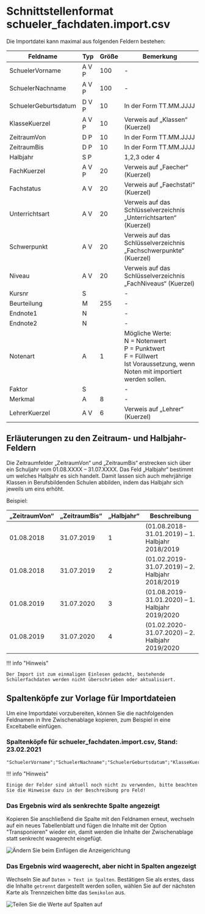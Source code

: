 # Schnittstellenformat schueler_fachdaten.import.csv

Die Importdatei kann maximal aus folgenden Feldern bestehen:

Feldname |Typ |Größe |Bemerkung
--|--|--|--
SchuelerVorname| A V P |100|-
SchuelerNachname| A V P |100|-
SchuelerGeburtsdatum| D V P |10| In der Form TT.MM.JJJJ
KlasseKuerzel| A V P |10 |Verweis auf „Klassen“ (Kuerzel)
ZeitraumVon |D P| 10 |In der Form TT.MM.JJJJ
ZeitraumBis |D P |10 |In der Form TT.MM.JJJJ
Halbjahr |S P||  1,2,3 oder 4
FachKuerzel |A V P |20| Verweis auf „Faecher“ (Kuerzel)
Fachstatus |A V |20| Verweis auf „Faechstati“ (Kuerzel)
Unterrichtsart|A V |20| Verweis auf das Schlüsselverzeichnis „Unterrichtsarten“ (Kuerzel)
Schwerpunkt |A V |20| Verweis auf das Schlüsselverzeichnis „Fachschwerpunkte“ (Kuerzel)
Niveau| A V |20 |Verweis auf das Schlüsselverzeichnis „FachNiveaus“ (Kuerzel)
Kursnr| S|| -
Beurteilung |M| 255 |-
Endnote1 |N| |-
Endnote2 |N| |-
Notenart |A| 1| Mögliche Werte:<br/>N = Notenwert<br/>P = Punktwert<br/>F = Füllwert<br/>Ist Voraussetzung, wenn Noten mit importiert werden sollen.
Faktor| S|| -
Merkmal| A| 8| -
LehrerKuerzel |A V |6| Verweis auf „Lehrer“ (Kuerzel)

## Erläuterungen zu den Zeitraum- und Halbjahr- Feldern

Die Zeitraumfelder „ZeitraumVon“ und „ZeitraumBis“ erstrecken sich über ein Schuljahr vom 01.08.XXXX – 31.07.XXXX. Das Feld „Halbjahr“ bestimmt um welches Halbjahr es sich handelt.
Damit lassen sich auch mehrjährige Klassen in Berufsbildenden Schulen abbilden, indem das Halbjahr sich jeweils um eins erhöht.

Beispiel:

„ZeitraumVon“| „ZeitraumBis“ |„Halbjahr“ | Beschreibung
--|--|--|--
01.08.2018 |  31.07.2019 | 1  |(01.08.2018-31.01.2019) – 1. Halbjahr 2018/2019
01.08.2018 |  31.07.2019 | 2  |(01.02.2019-31.07.2019) – 2. Halbjahr 2018/2019
01.08.2019 |  31.07.2020 | 3   |(01.08.2019-31.01.2020) – 1. Halbjahr 2019/2020
01.08.2019 |  31.07.2020     | 4   |(01.02.2020-31.07.2020) – 2. Halbjahr 2019/2020

!!! info "Hinweis"

    Der Import ist zum einmaligen Einlesen gedacht, bestehende Schülerfachdaten werden nicht überschrieben oder aktualisiert.

## Spaltenköpfe zur Vorlage für Importdateien

Um eine Importdatei vorzubereiten, können Sie die nachfolgenden Feldnamen in Ihre Zwischenablage kopieren, zum Beispiel in eine Exceltabelle einfügen.

### Spaltenköpfe für schueler_fachdaten.import.csv, Stand: 23.02.2021

```
"SchuelerVorname";"SchuelerNachname";"SchuelerGeburtsdatum";"KlasseKuerzel";"ZeitraumVon";"ZeitraumBis";"Halbjahr";"FachKuerzel";"Fachstatus";"Unterrichtsart";"Schwerpunkt";"Niveau";"Kursnr";"Beurteilung";"Endnote1";"Endnote2";"Notenart";"Faktor";"Merkmal";"LehrerKuerzel"
```

!!! info "Hinweis"

    Einige der Felder sind aktuell noch nicht zu verwenden, bitte beachten Sie die Hinweise dazu in der Beschreibung pro Feld!

### Das Ergebnis wird als senkrechte Spalte angezeigt

Kopieren Sie anschließend die Spalte mit den Feldnamen erneut, wechseln auf ein neues Tabellenblatt und fügen die Inhalte mit der Option "Transponieren" wieder ein, damit werden die Inhalte der Zwischenablage statt senkrecht waagerecht eingefügt.

![Ändern Sie beim Einfügen die Anzeigerichtung](/assets/images/importe/magimp-8.png)

### Das Ergebnis wird waagerecht, aber nicht in Spalten angezeigt

Wechseln Sie auf `Daten > Text in Spalten`. Bestätigen Sie als erstes, dass die Inhalte `getrennt` dargestellt werden sollen, wählen Sie auf der nächsten Karte als Trennzeichen bitte das ``Semikolon`` aus.

![Teilen Sie die Werte auf Spalten auf](/assets/images/importe/magimp-9.png)
